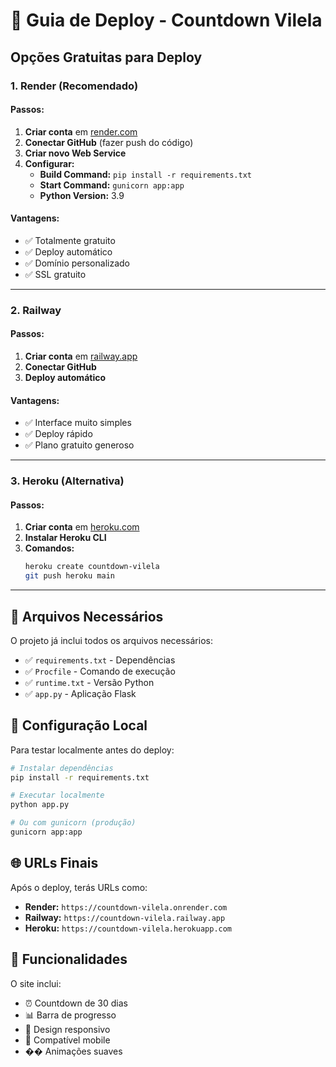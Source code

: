 # 🚀 Guia de Deploy - Countdown Vilela

## Opções Gratuitas para Deploy

### 1. **Render** (Recomendado)

#### Passos:
1. **Criar conta** em [render.com](https://render.com)
2. **Conectar GitHub** (fazer push do código)
3. **Criar novo Web Service**
4. **Configurar:**
   - **Build Command:** `pip install -r requirements.txt`
   - **Start Command:** `gunicorn app:app`
   - **Python Version:** 3.9

#### Vantagens:
- ✅ Totalmente gratuito
- ✅ Deploy automático
- ✅ Domínio personalizado
- ✅ SSL gratuito

---

### 2. **Railway**

#### Passos:
1. **Criar conta** em [railway.app](https://railway.app)
2. **Conectar GitHub**
3. **Deploy automático**

#### Vantagens:
- ✅ Interface muito simples
- ✅ Deploy rápido
- ✅ Plano gratuito generoso

---

### 3. **Heroku** (Alternativa)

#### Passos:
1. **Criar conta** em [heroku.com](https://heroku.com)
2. **Instalar Heroku CLI**
3. **Comandos:**
   ```bash
   heroku create countdown-vilela
   git push heroku main
   ```

---

## 📁 Arquivos Necessários

O projeto já inclui todos os arquivos necessários:
- ✅ `requirements.txt` - Dependências
- ✅ `Procfile` - Comando de execução
- ✅ `runtime.txt` - Versão Python
- ✅ `app.py` - Aplicação Flask

## 🔧 Configuração Local

Para testar localmente antes do deploy:

```bash
# Instalar dependências
pip install -r requirements.txt

# Executar localmente
python app.py

# Ou com gunicorn (produção)
gunicorn app:app
```

## 🌐 URLs Finais

Após o deploy, terás URLs como:
- **Render:** `https://countdown-vilela.onrender.com`
- **Railway:** `https://countdown-vilela.railway.app`
- **Heroku:** `https://countdown-vilela.herokuapp.com`

## 📱 Funcionalidades

O site inclui:
- ⏰ Countdown de 30 dias
- 📊 Barra de progresso
- 🎨 Design responsivo
- 📱 Compatível mobile
- �� Animações suaves 